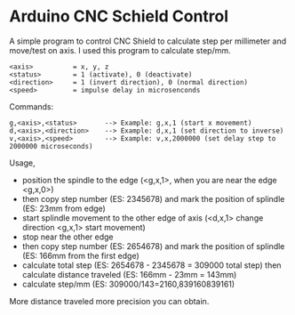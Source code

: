 # Arduino CNC Schield Control
A simple program to control CNC Shield to calculate step per millimeter and move/test on axis.
I used this program to calculate step/mm.

```
<axis> 			= x, y, z
<status> 		= 1 (activate), 0 (deactivate)
<direction> 	= 1 (invert direction), 0 (normal direction)
<speed> 		= impulse delay in microsenconds
```

Commands:
```
g,<axis>,<status> 		--> Example: g,x,1 (start x movement)
d,<axis>,<direction> 	--> Example: d,x,1 (set direction to inverse)
v,<axis>,<speed> 		--> Example: v,x,2000000 (set delay step to 2000000 microseconds)
```

Usage, 
 - position the spindle to the edge (<g,x,1>, when you are near the edge <g,x,0>) 
 - then copy step number (ES: 2345678) and mark the position of splindle (ES: 23mm from edge)
 - start splindle movement to the other edge of axis (<d,x,1> change direction <g,x,1> start movement) 
 - stop near the other edge 
 - then copy step number (ES: 2654678) and mark the position of splindle (ES: 166mm from the first edge)
 - calculate total step (ES: 2654678 - 2345678 = 309000 total step) then calculate distance traveled (ES: 166mm - 23mm = 143mm)
 - calculate step/mm (ES: 309000/143=2160,839160839161)
 
More distance traveled more precision you can obtain.